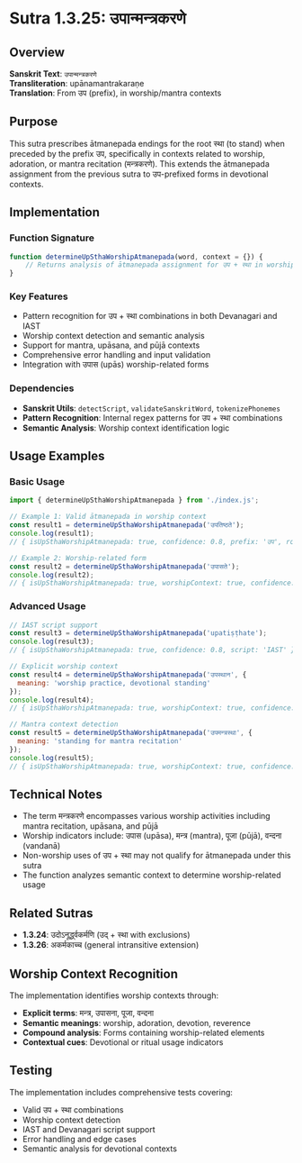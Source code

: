 # Sutra 1.3.25: उपान्मन्त्रकरणे

## Overview

**Sanskrit Text**: `उपान्मन्त्रकरणे`  
**Transliteration**: upānamantrakaraṇe  
**Translation**: From उप (prefix), in worship/mantra contexts

## Purpose

This sutra prescribes ātmanepada endings for the root स्था (to stand) when preceded by the prefix उप, specifically in contexts related to worship, adoration, or mantra recitation (मन्त्रकरणे). This extends the ātmanepada assignment from the previous sutra to उप-prefixed forms in devotional contexts.

## Implementation

### Function Signature
```javascript
function determineUpSthaWorshipAtmanepada(word, context = {}) {
    // Returns analysis of ātmanepada assignment for उप + स्था in worship contexts
}
```

### Key Features
- Pattern recognition for उप + स्था combinations in both Devanagari and IAST
- Worship context detection and semantic analysis
- Support for mantra, upāsana, and pūjā contexts
- Comprehensive error handling and input validation
- Integration with उपास (upās) worship-related forms

### Dependencies
- **Sanskrit Utils**: `detectScript`, `validateSanskritWord`, `tokenizePhonemes`
- **Pattern Recognition**: Internal regex patterns for उप + स्था combinations
- **Semantic Analysis**: Worship context identification logic

## Usage Examples

### Basic Usage
```javascript
import { determineUpSthaWorshipAtmanepada } from './index.js';

// Example 1: Valid ātmanepada in worship context
const result1 = determineUpSthaWorshipAtmanepada('उपतिष्ठते');
console.log(result1); 
// { isUpSthaWorshipAtmanepada: true, confidence: 0.8, prefix: 'उप', root: 'स्था' }

// Example 2: Worship-related form
const result2 = determineUpSthaWorshipAtmanepada('उपासते');
console.log(result2); 
// { isUpSthaWorshipAtmanepada: true, worshipContext: true, confidence: 0.8 }
```

### Advanced Usage
```javascript
// IAST script support
const result3 = determineUpSthaWorshipAtmanepada('upatiṣṭhate');
console.log(result3);
// { isUpSthaWorshipAtmanepada: true, confidence: 0.8, script: 'IAST' }

// Explicit worship context
const result4 = determineUpSthaWorshipAtmanepada('उपस्थान', {
  meaning: 'worship practice, devotional standing'
});
console.log(result4);
// { isUpSthaWorshipAtmanepada: true, worshipContext: true, confidence: 0.9 }

// Mantra context detection
const result5 = determineUpSthaWorshipAtmanepada('उपमन्त्रस्था', {
  meaning: 'standing for mantra recitation'
});
console.log(result5);
// { isUpSthaWorshipAtmanepada: true, worshipContext: true, confidence: 0.8 }
```

## Technical Notes

- The term मन्त्रकरणे encompasses various worship activities including mantra recitation, upāsana, and pūjā
- Worship indicators include: उपास (upāsa), मन्त्र (mantra), पूजा (pūjā), वन्दना (vandanā)
- Non-worship uses of उप + स्था may not qualify for ātmanepada under this sutra
- The function analyzes semantic context to determine worship-related usage

## Related Sutras

- **1.3.24**: उदोऽनूर्द्ध्वकर्मणि (उद् + स्था with exclusions)
- **1.3.26**: अकर्मकाच्च (general intransitive extension)

## Worship Context Recognition

The implementation identifies worship contexts through:
- **Explicit terms**: मन्त्र, उपासना, पूजा, वन्दना
- **Semantic meanings**: worship, adoration, devotion, reverence
- **Compound analysis**: Forms containing worship-related elements
- **Contextual cues**: Devotional or ritual usage indicators

## Testing

The implementation includes comprehensive tests covering:
- Valid उप + स्था combinations
- Worship context detection
- IAST and Devanagari script support
- Error handling and edge cases
- Semantic analysis for devotional contexts
